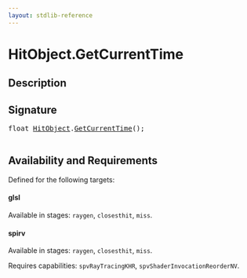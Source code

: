 ```yaml
---
layout: stdlib-reference
---
```


# HitObject\.GetCurrentTime

## Description





## Signature 

<pre>
<span class="code_keyword">float</span> <a href="/stdlib-reference/types/HitObject/index" class="code_type">HitObject</a>.<a href="/stdlib-reference/types/HitObject/GetCurrentTime">GetCurrentTime</a>();

</pre>

## Availability and Requirements

Defined for the following targets:

#### glsl
Available in stages: `raygen`, `closesthit`, `miss`.

#### spirv
Available in stages: `raygen`, `closesthit`, `miss`.

Requires capabilities: `spvRayTracingKHR`, `spvShaderInvocationReorderNV`.


